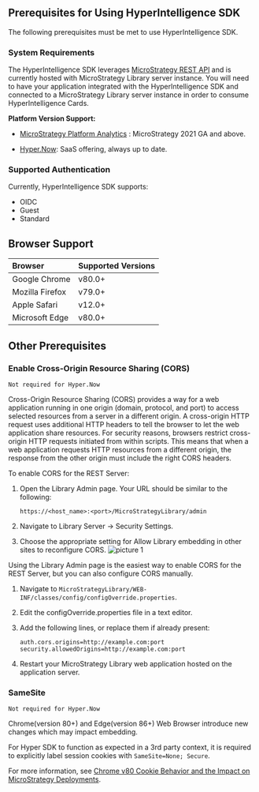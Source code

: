 ## Prerequisites for Using HyperIntelligence SDK

The following prerequisites must be met to use HyperIntelligence SDK.

### System Requirements
The HyperIntelligence SDK leverages [MicroStrategy REST API](https://lw.microstrategy.com/msdz/MSDL/GARelease_Current/docs/projects/RESTSDK/Content/topics/REST_API/REST_API.htm) and is currently hosted with MicroStrategy Library server instance. You will need to have your application integrated with the HyperIntelligence SDK and connected to a MicroStrategy Library server instance in order to consume HyperIntelligence Cards.

**Platform Version Support:**
- [MicroStrategy Platform Analytics](https://www2.microstrategy.com/producthelp/current/InstallConfig/en-us/Content/platform_analytics.htm) : MicroStrategy 2021 GA and above.

- [Hyper.Now](https://www.microstrategy.com/en/hyperintelligence): SaaS offering, always up to date.


### Supported Authentication

Currently, HyperIntelligence SDK supports:
- OIDC
- Guest
- Standard


## Browser Support

| **Browser**                 | **Supported Versions** |
| :-------------------------- | :--------------------- |
| Google Chrome               | v80.0+                 |
| Mozilla Firefox             | v79.0+                 |
| Apple Safari                | v12.0+                 |
| Microsoft Edge              | v80.0+                 |

## Other Prerequisites
### Enable Cross-Origin Resource Sharing (CORS)
```
Not required for Hyper.Now
```
Cross-Origin Resource Sharing (CORS) provides a way for a web application running in one origin (domain, protocol, and port) to access selected resources from a server in a different origin. A cross-origin HTTP request uses additional HTTP headers to tell the browser to let the web application share resources. For security reasons, browsers restrict cross-origin HTTP requests initiated from within scripts. This means that when a web application requests HTTP resources from a different origin, the response from the other origin must include the right CORS headers.

To enable CORS for the REST Server:

1. Open the Library Admin page. Your URL should be similar to the following:

    ```
    https://<host_name>:<port>/MicroStrategyLibrary/admin
    ```

2. Navigate to Library Server -> Security Settings.
3. Choose the appropriate setting for Allow Library embedding in other sites to reconfigure CORS.
![picture 1](images/232a5ba2f3868233c8659908cacf6c9710087345e3b250c7912fbb2489c44e55.png)  



Using the Library Admin page is the easiest way to enable CORS for the REST Server, but you can also configure CORS manually.
1. Navigate to `MicroStrategyLibrary/WEB-INF/classes/config/configOverride.properties`.
2. Edit the configOverride.properties file in a text editor.
3. Add the following lines, or replace them if already present:
    ```
    auth.cors.origins=http://example.com:port
    security.allowedOrigins=http://example.com:port
    ```

4. Restart your MicroStrategy Library web application hosted on the application server.

### SameSite
```
Not required for Hyper.Now
```
Chrome(version 80+) and Edge(version 86+) Web Browser introduce new changes which may impact embedding. 

For Hyper SDK to function as expected in a 3rd party context, it is required to explicitly label session cookies with `SameSite=None; Secure`. 

For more information, see [Chrome v80 Cookie Behavior and the Impact on MicroStrategy Deployments](https://community.microstrategy.com/s/article/Chrome-v80-Cookie-Behavior-and-the-impact-on-MicroStrategy-Deployments?language=en_US).
